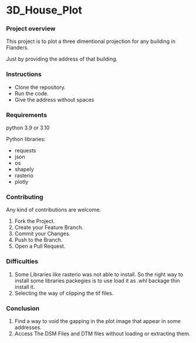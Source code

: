 # 3D_House_Plot


### Project overview
This project is to plot a three dimentional projection for any building in Flanders.

Just by providing the address of that building.

 
### Instructions

* Clone the repository.
* Run the code.
* Give the address without spaces

### Requirements
python 3.9 or 3.10

Python libraries:
* requests
* json
* os
* shapely
* rasterio
* plotly

### Contributing
Any kind of contributions are welcome. 

1. Fork the Project.
2. Create your Feature Branch.
3. Commit your Changes.
4. Push to the Branch.
5. Open a Pull Request.

### Difficulties
1. Some Libraries like rasterio was not able to install. So the right way to install some libraries packegies is to use load it as .whl backage thin install it.
2. Selecting the way of clipping the tif files.

### Conclusion 
1. Find a way to void the gapping in the plot image that appear in some addresses.
2. Access The DSM Files and DTM files without loading or extracting them.
